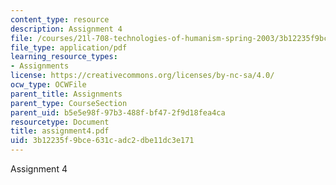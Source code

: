 ```yaml
---
content_type: resource
description: Assignment 4
file: /courses/21l-708-technologies-of-humanism-spring-2003/3b12235f9bce631cadc2dbe11dc3e171_assignment4.pdf
file_type: application/pdf
learning_resource_types:
- Assignments
license: https://creativecommons.org/licenses/by-nc-sa/4.0/
ocw_type: OCWFile
parent_title: Assignments
parent_type: CourseSection
parent_uid: b5e5e98f-97b3-488f-bf47-2f9d18fea4ca
resourcetype: Document
title: assignment4.pdf
uid: 3b12235f-9bce-631c-adc2-dbe11dc3e171
---
```

Assignment 4